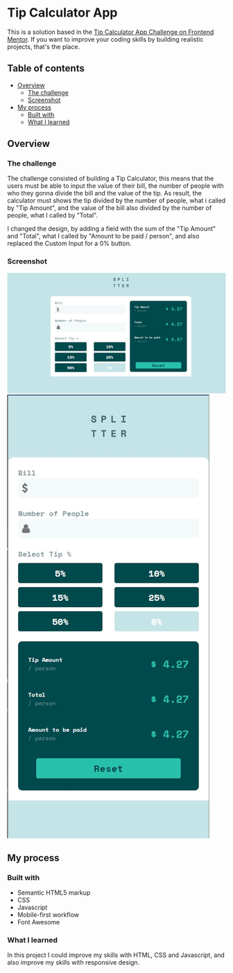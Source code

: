 # Tip Calculator App
This is a solution based in the [Tip Calculator App Challenge on Frontend Mentor](https://www.frontendmentor.io/challenges/tip-calculator-app-ugJNGbJUX). If you want to improve your coding skills by building realistic projects, that's the place.

## Table of contents
- [Overview](#overview)
  - [The challenge](#the-challenge)
  - [Screenshot](#screenshot)
- [My process](#my-process)
  - [Built with](#built-with)
  - [What I learned](#what-i-learned)


## Overview

### The challenge
The challenge consisted of building a Tip Calculator, this means that the users must be able to input the value of their bill, the number of people with who they gonna divide the bill and the value of the tip.
As result, the calculator must shows the tip divided by the number of people, what i called by "Tip Amount", and the value of the bill also divided by the number of people, what I called by "Total".

I changed the design, by adding a field with the sum of the "Tip Amount" and "Total", what I called by "Amount to be paid / person", and also replaced the Custom Input for a 0% button.

### Screenshot
![Desktop Layout](./assets/desktop-layout.jpg)
![Mobile Layout](./assets/mobile-layout.jpg)

## My process

### Built with
- Semantic HTML5 markup
- CSS
- Javascript
- Mobile-first workflow
- Font Awesome

### What I learned
In this project I could improve my skills with HTML, CSS and Javascript, and also improve my skills with responsive design.


